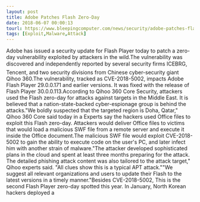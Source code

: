 ```yaml
---
layout: post
title: Adobe Patches Flash Zero-Day
date: 2018-06-07 00:00:13
tourl: https://www.bleepingcomputer.com/news/security/adobe-patches-flash-zero-day/
tags: [Exploit,Malware,Attack]
---
```

Adobe has issued a security update for Flash Player today to patch a zero-day vulnerability exploited by attackers in the wild.The vulnerability was discovered and independently reported by several security firms ICEBRG, Tencent, and two security divisions from Chinese cyber-security giant Qihoo 360.The vulnerability, tracked as CVE-2018-5002, impacts Adobe Flash Player 29.0.0.171 and earlier versions. It was fixed with the release of Flash Player 30.0.0.113.According to Qihoo 360 Core Security, attackers used the Flash zero-day for attacks against targets in the Middle East. It is believed that a nation-state-backed cyber-espionage group is behind the attacks."We boldly suspected that the targeted region is Doha, Qatar," Qihoo 360 Core said today in a Experts say the hackers used Office files to exploit this Flash zero-day. Attackers would deliver Office files to victims that would load a malicious SWF file from a remote server and execute it inside the Office document.The malicious SWF file would exploit CVE-2018-5002 to gain the ability to execute code on the user's PC, and later infect him with another strain of malware."The attacker developed sophisticated plans in the cloud and spent at least three months preparing for the attack. The detailed phishing attack content was also tailored to the attack target," Qihoo experts said. "All clues show this is a typical APT attack.""We suggest all relevant organizations and users to update their Flash to the latest versions in a timely manner."Besides CVE-2018-5002, This is the second Flash Player zero-day spotted this year. In January, North Korean hackers deployed a 